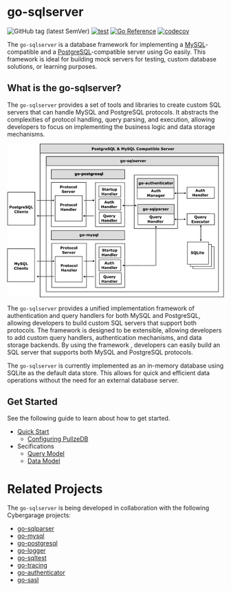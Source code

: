 # go-sqlserver

![GitHub tag (latest SemVer)](https://img.shields.io/github/v/tag/cybergarage/go-sqlserver)
[![test](https://github.com/cybergarage/go-sqlserver/actions/workflows/make.yml/badge.svg)](https://github.com/cybergarage/go-sqlserver/actions/workflows/make.yml)
[![Go Reference](https://pkg.go.dev/badge/github.com/cybergarage/go-sqlserver.svg)](https://pkg.go.dev/github.com/cybergarage/go-sqlserver) [![codecov](https://codecov.io/gh/cybergarage/go-sqlserver/graph/badge.svg?token=2RYOJPQRDM)](https://codecov.io/gh/cybergarage/go-sqlserver)

The `go-sqlserver` is a database framework for implementing a [MySQL](https://www.mysql.com/)-compatible and a [PostgreSQL](https://www.postgresql.org/)-compatible server using Go easily.
This framework is ideal for building mock servers for testing, custom database solutions, or learning purposes.

## What is the go-sqlserver?

The `go-sqlserver` provides a set of tools and libraries to create custom SQL servers that can handle MySQL and PostgreSQL protocols. It abstracts the complexities of protocol handling, query parsing, and execution, allowing developers to focus on implementing the business logic and data storage mechanisms.

![](doc/img/framework.png)

The `go-sqlserver` provides a unified implementation framework of authentication and query handlers for both MySQL and PostgreSQL, allowing developers to build custom SQL servers that support both protocols. The framework is designed to be extensible, allowing developers to add custom query handlers, authentication mechanisms, and data storage backends.
By using the framework , developers can easily build an SQL server that supports both MySQL and PostgreSQL protocols.

The `go-sqlserver` is currently implemented as an in-memory database using SQLite as the default data store. This allows for quick and efficient data operations without the need for an external database server.

## Get Started

See the following guide to learn about how to get started.

- [Quick Start](doc/quick-start.md)
  - [Configuring PullzeDB](doc/configuring.md)
- Secifications
  - [Query Model](doc/query_model.md)
  - [Data Model](doc/data_model.md)

# Related Projects

The `go-sqlserver` is being developed in collaboration with the following Cybergarage projects:

- [go-sqlparser](https://github.com/cybergarage/go-sqlparser)
- [go-mysql](https://github.com/cybergarage/go-mysql)
- [go-postgresql](https://github.com/cybergarage/go-postgresql)
- [go-logger](https://github.com/cybergarage/go-logger)
- [go-sqltest](https://github.com/cybergarage/go-sqltest)
- [go-tracing](https://github.com/cybergarage/go-tracing)
- [go-authenticator](https://github.com/cybergarage/go-authenticator)
- [go-sasl](https://github.com/cybergarage/go-sasl)